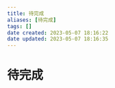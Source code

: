 ```yaml
---
title: 待完成
aliases: [待完成]
tags: []
date created: 2023-05-07 18:16:22
date updated: 2023-05-07 18:16:35
---
```


# 待完成
